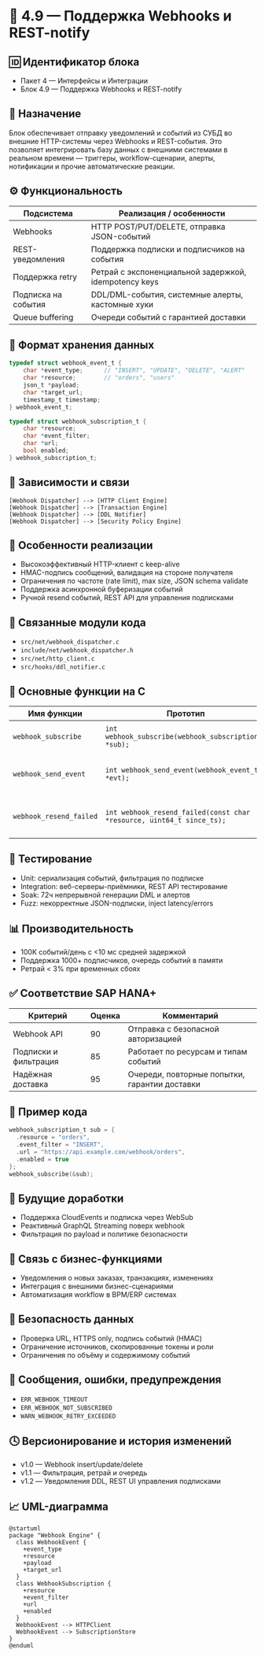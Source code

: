 # 📘 4.9 — Поддержка Webhooks и REST-notify

## 🆔 Идентификатор блока

* Пакет 4 — Интерфейсы и Интеграции
* Блок 4.9 — Поддержка Webhooks и REST-notify

## 🎯 Назначение

Блок обеспечивает отправку уведомлений и событий из СУБД во внешние HTTP-системы через Webhooks и REST-события. Это позволяет интегрировать базу данных с внешними системами в реальном времени — триггеры, workflow-сценарии, алерты, нотификации и прочие автоматические реакции.

## ⚙️ Функциональность

| Подсистема          | Реализация / особенности                              |
| ------------------- | ----------------------------------------------------- |
| Webhooks            | HTTP POST/PUT/DELETE, отправка JSON-событий           |
| REST-уведомления    | Поддержка подписки и подписчиков на события           |
| Поддержка retry     | Ретрай с экспоненциальной задержкой, idempotency keys |
| Подписка на события | DDL/DML-события, системные алерты, кастомные хуки     |
| Queue buffering     | Очереди событий с гарантией доставки                  |

## 💾 Формат хранения данных

```c
typedef struct webhook_event_t {
    char *event_type;      // "INSERT", "UPDATE", "DELETE", "ALERT"
    char *resource;        // "orders", "users"
    json_t *payload;
    char *target_url;
    timestamp_t timestamp;
} webhook_event_t;

typedef struct webhook_subscription_t {
    char *resource;
    char *event_filter;
    char *url;
    bool enabled;
} webhook_subscription_t;
```

## 🔄 Зависимости и связи

```plantuml
[Webhook Dispatcher] --> [HTTP Client Engine]
[Webhook Dispatcher] --> [Transaction Engine]
[Webhook Dispatcher] --> [DDL Notifier]
[Webhook Dispatcher] --> [Security Policy Engine]
```

## 🧠 Особенности реализации

* Высокоэффективный HTTP-клиент с keep-alive
* HMAC-подпись сообщений, валидация на стороне получателя
* Ограничения по частоте (rate limit), max size, JSON schema validate
* Поддержка асинхронной буферизации событий
* Ручной resend событий, REST API для управления подписками

## 📂 Связанные модули кода

* `src/net/webhook_dispatcher.c`
* `include/net/webhook_dispatcher.h`
* `src/net/http_client.c`
* `src/hooks/ddl_notifier.c`

## 🔧 Основные функции на C

| Имя функции             | Прототип                                                              | Описание                              |
| ----------------------- | --------------------------------------------------------------------- | ------------------------------------- |
| `webhook_subscribe`     | `int webhook_subscribe(webhook_subscription_t *sub);`                 | Регистрирует подписку на событие      |
| `webhook_send_event`    | `int webhook_send_event(webhook_event_t *evt);`                       | Отправляет событие во внешний webhook |
| `webhook_resend_failed` | `int webhook_resend_failed(const char *resource, uint64_t since_ts);` | Повторная отправка неудачных событий  |

## 🧪 Тестирование

* Unit: сериализация событий, фильтрация по подписке
* Integration: веб-серверы-приёмники, REST API тестирование
* Soak: 72ч непрерывной генерации DML и алертов
* Fuzz: некорректные JSON-подписки, inject latency/errors

## 📊 Производительность

* 100K событий/день с <10 мс средней задержкой
* Поддержка 1000+ подписчиков, очередь событий в памяти
* Ретрай < 3% при временных сбоях

## ✅ Соответствие SAP HANA+

| Критерий              | Оценка | Комментарий                                   |
| --------------------- | ------ | --------------------------------------------- |
| Webhook API           | 90     | Отправка с безопасной авторизацией            |
| Подписки и фильтрация | 85     | Работает по ресурсам и типам событий          |
| Надёжная доставка     | 95     | Очереди, повторные попытки, гарантии доставки |

## 📎 Пример кода

```c
webhook_subscription_t sub = {
  .resource = "orders",
  .event_filter = "INSERT",
  .url = "https://api.example.com/webhook/orders",
  .enabled = true
};
webhook_subscribe(&sub);
```

## 🧩 Будущие доработки

* Поддержка CloudEvents и подписка через WebSub
* Реактивный GraphQL Streaming поверх webhook
* Фильтрация по payload и политике безопасности

## 🧰 Связь с бизнес-функциями

* Уведомления о новых заказах, транзакциях, изменениях
* Интеграция с внешними бизнес-сценариями
* Автоматизация workflow в BPM/ERP системах

## 🔐 Безопасность данных

* Проверка URL, HTTPS only, подпись событий (HMAC)
* Ограничение источников, скопированные токены и роли
* Ограничения по объёму и содержимому событий

## 🧾 Сообщения, ошибки, предупреждения

* `ERR_WEBHOOK_TIMEOUT`
* `ERR_WEBHOOK_NOT_SUBSCRIBED`
* `WARN_WEBHOOK_RETRY_EXCEEDED`

## 🕓 Версионирование и история изменений

* v1.0 — Webhook insert/update/delete
* v1.1 — Фильтрация, ретрай и очередь
* v1.2 — Уведомления DDL, REST UI управления подписками

## 📈 UML-диаграмма

```plantuml
@startuml
package "Webhook Engine" {
  class WebhookEvent {
    +event_type
    +resource
    +payload
    +target_url
  }
  class WebhookSubscription {
    +resource
    +event_filter
    +url
    +enabled
  }
  WebhookEvent --> HTTPClient
  WebhookEvent --> SubscriptionStore
}
@enduml
```

